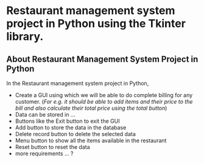 # Restaurant management system project in Python using the Tkinter library.

## About Restaurant Management System Project in Python
In the Restaurant management system project in Python, 
- Create a GUI using which we will be able to do complete billing for any customer. (_For e.g. it should be able to add items and their price to the bill and also calculate their total price using the total button_)
- Data can be stored in ...
- Buttons like the Exit button to exit the GUI
- Add button to store the data in the database
- Delete record button to delete the selected data
- Menu button to show all the items available in the restaurant
- Reset button to reset the data
- more requirements ... ?



